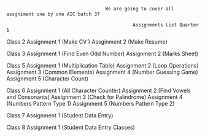                                         We are going to cover all assgniment one by one AIC batch 37 

                                                  Assignments List Quarter 1


Class 2 
Assignment 1 (Make CV )
Assginment 2 (Make Resume)

Class 3
Assignment 1 (Find Even Odd Number)
Assignment 2 (Marks Sheet)

Class 5
Assignment 1 (Multiplication Table)
Assignment 2 (Loop Operations)
Assignment 3 (Common Elements)
Assignment 4 (Number Guessing Game)
Assignment 5 (Character Count)

Class 6
Assignment 1 (All Character Counter)
Assignment 2 (Find Vowels and Consonants)
Assignment 3 (Check for Palindrome)
Assignment 4 (Numbers Pattern Type 1)
Assignment 5 (Numbers Pattern Type 2)

Class 7
Assignment 1 (Student Data Entry)

Class 8
Assignment 1 (Student Data Entry Classes)
